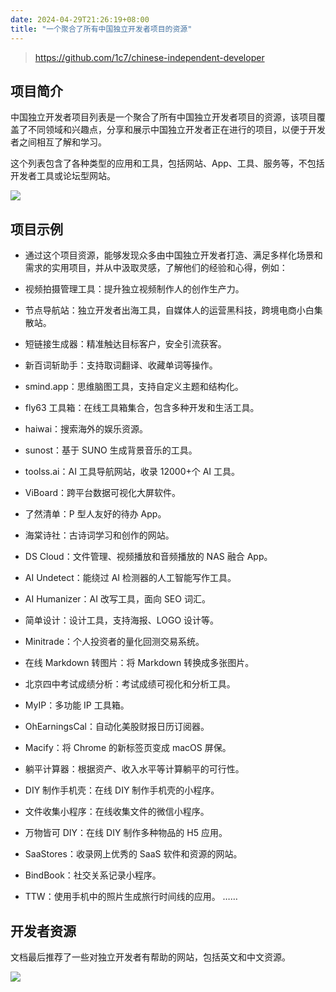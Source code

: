 ```yaml
---
date: 2024-04-29T21:26:19+08:00
title: "一个聚合了所有中国独立开发者项目的资源"
---
```


> https://github.com/1c7/chinese-independent-developer

## 项目简介

中国独立开发者项目列表是一个聚合了所有中国独立开发者项目的资源，该项目覆盖了不同领域和兴趣点，分享和展示中国独立开发者正在进行的项目，以便于开发者之间相互了解和学习。

这个列表包含了各种类型的应用和工具，包括网站、App、工具、服务等，不包括开发者工具或论坛型网站。

![](../assets/images/articles/161/01.png)

## 项目示例

- 通过这个项目资源，能够发现众多由中国独立开发者打造、满足多样化场景和需求的实用项目，并从中汲取灵感，了解他们的经验和心得，例如：

- 视频拍摄管理工具：提升独立视频制作人的创作生产力。

- 节点导航站：独立开发者出海工具，自媒体人的运营黑科技，跨境电商小白集散站。

- 短链接生成器：精准触达目标客户，安全引流获客。

- 新百词斩助手：支持取词翻译、收藏单词等操作。

- smind.app：思维脑图工具，支持自定义主题和结构化。

- fly63 工具箱：在线工具箱集合，包含多种开发和生活工具。

- haiwai：搜索海外的娱乐资源。

- sunost：基于 SUNO 生成背景音乐的工具。

- toolss.ai：AI 工具导航网站，收录 12000+个 AI 工具。

- ViBoard：跨平台数据可视化大屏软件。

- 了然清单：P 型人友好的待办 App。

- 海棠诗社：古诗词学习和创作的网站。

- DS Cloud：文件管理、视频播放和音频播放的 NAS 融合 App。

- AI Undetect：能绕过 AI 检测器的人工智能写作工具。

- AI Humanizer：AI 改写工具，面向 SEO 词汇。

- 简单设计：设计工具，支持海报、LOGO 设计等。

- Minitrade：个人投资者的量化回测交易系统。

- 在线 Markdown 转图片：将 Markdown 转换成多张图片。

- 北京四中考试成绩分析：考试成绩可视化和分析工具。

- MyIP：多功能 IP 工具箱。

- OhEarningsCal：自动化美股财报日历订阅器。

- Macify：将 Chrome 的新标签页变成 macOS 屏保。

- 躺平计算器：根据资产、收入水平等计算躺平的可行性。

- DIY 制作手机壳：在线 DIY 制作手机壳的小程序。

- 文件收集小程序：在线收集文件的微信小程序。

- 万物皆可 DIY：在线 DIY 制作多种物品的 H5 应用。

- SaaStores：收录网上优秀的 SaaS 软件和资源的网站。

- BindBook：社交关系记录小程序。

- TTW：使用手机中的照片生成旅行时间线的应用。
  ……

## 开发者资源

文档最后推荐了一些对独立开发者有帮助的网站，包括英文和中文资源。

![](../assets/images/articles/161/02.png)
